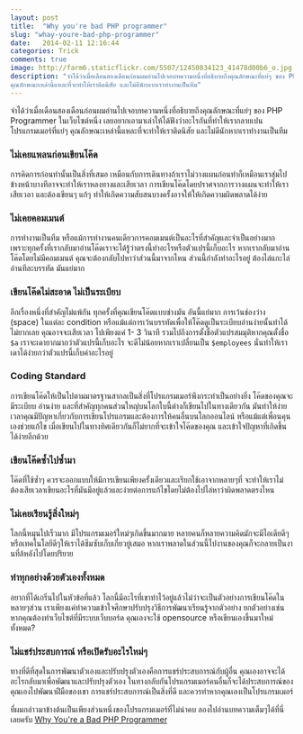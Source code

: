 ```yaml
---
layout: post
title:  "Why you're bad PHP programmer"
slug: "whay-youre-bad-php-programmer"
date:   2014-02-11 12:16:44
categories: Trick
comments: true
image: http://farm6.staticflickr.com/5507/12450834123_41478d00b6_o.jpg
description: "จำได้ว่าเมื่อเดือนสองเดือนก่อนผมอ่านไปเจอบทความหนึ่งที่อธิบายถึงคุณลักษณะที่แย่ๆ ของ PHP Programmer ในเว็บไซต์หนึ่ง เลยอยากเอามาเล่าให้ได้ฟังว่าอะไรกันที่ทำให้เรากลายเปนโปรแกรมเมอร์ที่แย่ๆ
คุณลักษณะเหล่านี้แหละที่จะทำให้เราติดนิสัย และไม่ดีนักหากเราทำงานเป็นทีม"
---
```


จำได้ว่าเมื่อเดือนสองเดือนก่อนผมอ่านไปเจอบทความหนึ่งที่อธิบายถึงคุณลักษณะที่แย่ๆ ของ PHP Programmer ในเว็บไซต์หนึ่ง เลยอยากเอามาเล่าให้ได้ฟังว่าอะไรกันที่ทำให้เรากลายเปนโปรแกรมเมอร์ที่แย่ๆ
คุณลักษณะเหล่านี้แหละที่จะทำให้เราติดนิสัย และไม่ดีนักหากเราทำงานเป็นทีม

### ไม่เคยแพลนก่อนเขียนโค๊ด
การคิดการก่อนทำนั้นเป็นสิ่งที่เสมอ เหมือนกับการเดินทางถ้าเราไม่วางแผนก่อนทำก็เหมือนเราสุ่มไปข้างหน้าบางทีอาจจะทำให้เราหลงทางและเสียเวลา การเชียนโค๊ดโดยปราศจากการวางแผนจะทำให้เราเสียเวลา
และต้องเขียนๆ แก้ๆ ทำให้เกิดความสับสนบางครั้งอาจให้ให้เกิดความผิดพลาดได้ง่าย

### ไม่เคยคอมเมนต์
การทำงานเป็นทีม หรือแม้การทำงานคนเดียวการคอมเมนต์เป็นอะไรที่สำคัญและจำเป็นอย่างมาก เพราะทุกครั้งที่เรากลับมาอ่านโค๊ดเราจะได้รู้ว่าตรงนี้ทำอะไรหรือตัวแปรนี้เก็บอะไร หากเรากลับมาอ่านโค๊ดโดยไม่มีคอมเมนต์
คุณจะต้องกลับไปหาว่าส่วนนี้มาจากไหน ส่วนนี้กำลังทำอะไรอยู่ ต้องไล่แกะไล่อ่านทีละบรรทัด มันแย่มาก

### เขียนโค๊ดไม่สะอาด ไม่เป็นระเบียบ
อีกเรื่องหนึ่งที่สำคัญไม่แพ้กัน ทุกครั้งที่คุณเขียนโค๊ดแบบช่างมัน อันนี้แย่มาก การเว้นช่องว่าง (space) ในแต่ละ condition หรือแม้แต่การเว้นบรรทัดเพื่อให้โค๊ดดูเป็นระเบียบอ่านง่ายนั้นทำได้ไม่ยากเลย คุณอาจจะเสียเวลา
ไปเพียงแค่ 1- 3 วินาที รวมไปถึงการตั้งชื่อตัวแปรสมมุติหากคุณตั้งชื่อ `$a` เราจะเดายากมากว่าตัวแปรนี้เก็บอะไร จะดีไม่น้อยหากเราเปลี่ยนเป็น `$employees` นั่นทำให้เราเดาได้ง่ายกว่าตัวแปรนี้เก็บค่าอะไรอยู่

### Coding Standard
การเขียนโค๊ดให้เป็นไปตามมาตรฐานสากลเป็นสิ่งที่โปรแกรมเมอร์พึงกระทำเป็นอย่างยิ่ง โค๊ดของคุณจะมีระเบียบ อ่านง่าย และที่สำคัญทุกคนส่วนใหญ่บนโลกใบนี้ต่างก็เขียนไปในทางเดียวกัน มันทำให้ง่ายเวลาคุณมีปัญหาเกี่ยวกับการเขียนโปรแกรมและต้องการให้คนอื่นบนโลกออนไลน์
หรือแม้แต่เพื่อนคุนเองช่วยแก้ไข เมื่อเขียนไปในทางทิศเดียวกันก็ไม่ยากที่จะเข้าใจโค๊ดของคุณ และเข้าใจปัญหาที่เกิดขึ้นได้ง่ายอีกด้วย

### เขียนโค๊ดซ้ำไปซ้ำมา
โค๊ดที่ใช้ซ้ำๆ ควรจะออกแบบให้มีการเขียนเพียงครั้งเดียวและเรียกใช้เอาจากหลายๆที่ จะทำให้เราไม่ต้องเสียเวลาเขียนอะไรที่มันมีอยู่แล้วและง่ายต่อการแก้ไขโดยไม่ต้องไปไล่หาว่าผิดพลาดตรงไหน

### ไม่เคยเรียนรู้สิ่งใหม่ๆ
โลกนี้หมุนไปเร็วมาก มีโปรแกรมเมอร์ใหม่ๆเกิดขึ้นมากมาย หลายคนก็หลายความคิดมักจะมีไอเดียดีๆ หรือเทคโนโลยีดีๆให้เราได้ซึมซับเก็บเกี่ยวยู่เสมอ หากเราพลาดในส่วนนี้ไปงานของคุณก็จะกลายเป็นงานที่ล้หลังไปโดยปริยาย

### ทำทุกอย่างด้วยตัวเองทั้งหมด
อยากที่ได้เกริ่นไปในหัวข้อที่แล้ว โลกนี้มีอะไรที่เขาทำไว้อยู่แล้วไม่ว่าจะเป็นตัวอย่างการเขียนโค๊ดในหลายๆส่วน เราเพียงแค่ทำความเข้าใจศึกษาปรับปรุงวิธีการพัฒนาเรียนรู้จากตัวอย่าง ยกตัวอย่างเช่นหากคุณต้องทำเว็บไซต์ที่มีระบบเว็บบอร์ด
คุณเองจะใช้ opensource หรือเขียนเองขึ้นมาใหม่ทั้งหมด?

### ไม่แชร์ประสบการณ์ หรือเปิดรับอะไรใหม่ๆ
ทางที่ดีที่สุดในการพัฒนาตัวเองและปรับปรุงตัวเองคือการแชร์ประสบการณ์กับผู้อื่น คุณเองอาจจะได้อะไรกลับมาเพื่อพัฒนาและปรับปรุงตัวเอง ในทางกลับกันโปรแกรมเมอร์คนอื่นก็จะได้ประสบการณ์ของคุณเองไปพัฒนาฝีมือของเขา
การแชร์ประสบการณ์เป็นสิ่งที่ดี และควรทำหากคุณเองเป็นโปรแกรมเมอร์

ที่ผมกล่าวมาข้างต้นเป็นเพียงส่วนหนึ่งของโปรแกรมเมอร์ที่ไม่น่าคบ ลองไปอ่านบทความเต็มๆได้ที่นี่เลยครับ [Why You're a Bad PHP Programmer](http://code.tutsplus.com/tutorials/why-youre-a-bad-php-programmer--net-18384)